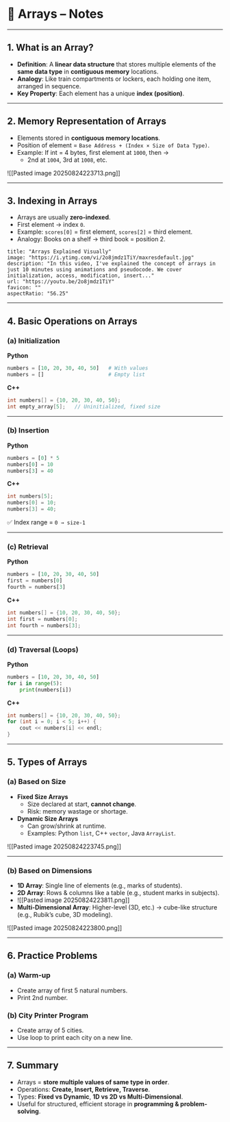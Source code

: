 # 📘 Arrays – Notes

---

## 1. What is an Array?

- **Definition**: A **linear data structure** that stores multiple elements of the **same data type** in **contiguous memory** locations.
- **Analogy**: Like train compartments or lockers, each holding one item, arranged in sequence.
- **Key Property**: Each element has a unique **index (position)**.

---

## 2. Memory Representation of Arrays

- Elements stored in **contiguous memory locations**.
- Position of element = `Base Address + (Index × Size of Data Type)`.
- Example: If int = 4 bytes, first element at `1000`, then →
    - 2nd at `1004`, 3rd at `1008`, etc.

![[Pasted image 20250824223713.png]]

---

## 3. Indexing in Arrays

- Arrays are usually **zero-indexed**.
- First element → index `0`.
- Example: `scores[0]` = first element, `scores[2]` = third element.
- Analogy: Books on a shelf → third book = position 2.

```embed
title: "Arrays Explained Visually"
image: "https://i.ytimg.com/vi/2o8jmdz1TiY/maxresdefault.jpg"
description: "In this video, I've explained the concept of arrays in just 10 minutes using animations and pseudocode. We cover initialization, access, modification, insert..."
url: "https://youtu.be/2o8jmdz1TiY"
favicon: ""
aspectRatio: "56.25"
```

---

## 4. Basic Operations on Arrays

### (a) Initialization

**Python**

```python
numbers = [10, 20, 30, 40, 50]   # With values 
numbers = []                     # Empty list
```

**C++**

```c++
int numbers[] = {10, 20, 30, 40, 50}; 
int empty_array[5];   // Uninitialized, fixed size
```
---

### (b) Insertion

**Python**

```python
numbers = [0] * 5 
numbers[0] = 10 
numbers[3] = 40
```

**C++**

```c++
int numbers[5]; 
numbers[0] = 10; 
numbers[3] = 40;
```

✅ Index range = `0 → size-1`

---

### (c) Retrieval

**Python**

```python
numbers = [10, 20, 30, 40, 50] 
first = numbers[0] 
fourth = numbers[3]
```
**C++**

```c++
int numbers[] = {10, 20, 30, 40, 50}; 
int first = numbers[0]; 
int fourth = numbers[3];
```

---

### (d) Traversal (Loops)

**Python**

```python
numbers = [10, 20, 30, 40, 50] 
for i in range(5):     
	print(numbers[i])
```

**C++**

```c++
int numbers[] = {10, 20, 30, 40, 50}; 
for (int i = 0; i < 5; i++) {     
	cout << numbers[i] << endl; 
}
```

---

## 5. Types of Arrays

### (a) Based on Size

- **Fixed Size Arrays**
    - Size declared at start, **cannot change**.
    - Risk: memory wastage or shortage.
- **Dynamic Size Arrays**
    - Can grow/shrink at runtime.
    - Examples: Python `list`, C++ `vector`, Java `ArrayList`.

![[Pasted image 20250824223745.png]]

---

### (b) Based on Dimensions

- **1D Array**: Single line of elements (e.g., marks of students).
- **2D Array**: Rows & columns like a table (e.g., student marks in subjects).
- ![[Pasted image 20250824223811.png]]
- **Multi-Dimensional Array**: Higher-level (3D, etc.) → cube-like structure (e.g., Rubik’s cube, 3D modeling).

![[Pasted image 20250824223800.png]]

---

## 6. Practice Problems

### (a) Warm-up

- Create array of first 5 natural numbers.
- Print 2nd number.

### (b) City Printer Program

- Create array of 5 cities.
- Use loop to print each city on a new line.

---

## 7. Summary

- Arrays = **store multiple values of same type in order**.
- Operations: **Create, Insert, Retrieve, Traverse**.
- Types: **Fixed vs Dynamic**, **1D vs 2D vs Multi-Dimensional**.
- Useful for structured, efficient storage in **programming & problem-solving**.